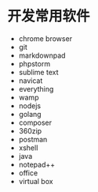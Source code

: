 # 开发常用软件

- chrome browser
- git
- markdownpad
- phpstorm
- sublime text
- navicat
- everything
- wamp
- nodejs
- golang
- composer
- 360zip
- postman
- xshell
- java
- notepad++
- office
- virtual box

